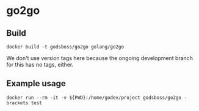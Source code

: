 go2go
=====

## Build

    docker build -t godsboss/go2go golang/go2go

We don't use version tags here because the ongoing development branch for this has no tags, either.

## Example usage

    docker run --rm -it -v ${PWD}:/home/godev/project godsboss/go2go -brackets test
